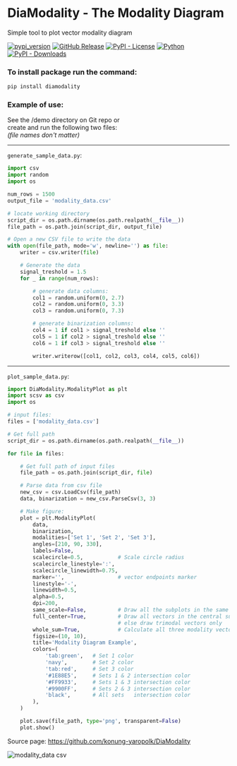 # DiaModality - The Modality Diagram

Simple tool to plot vector modality diagram  

[![pypi_version](https://img.shields.io/pypi/v/diamodality?label=PyPI&color=green)](https://pypi.org/project/diamodality)
[![GitHub Release](https://img.shields.io/github/v/release/konung-yaropolk/DiaModality?label=GitHub&color=green&link=https%3A%2F%2Fgithub.com%2Fkonung-yaropolk%2FDiaModality)](https://github.com/konung-yaropolk/DiaModality)
[![PyPI - License](https://img.shields.io/pypi/l/diamodality)](https://pypi.org/project/diamodality)
[![Python](https://img.shields.io/badge/Python-v3.10%5E-green?logo=python)](https://pypi.org/project/diamodality)  
[![PyPI - Downloads](https://img.shields.io/pypi/dm/DiaModality?label=PyPI%20stats&color=blue)](https://pypi.org/project/diamodality)



### To install package run the command:
```bash
pip install diamodality
```


### Example of use:
See the /demo directory on Git repo or  
create and run the following two files:  
*(file names don't matter)*

---
``generate_sample_data.py``:
```python
import csv
import random
import os

num_rows = 1500
output_file = 'modality_data.csv'

# locate working directory
script_dir = os.path.dirname(os.path.realpath(__file__))
file_path = os.path.join(script_dir, output_file)

# Open a new CSV file to write the data
with open(file_path, mode='w', newline='') as file:
    writer = csv.writer(file)

    # Generate the data
    signal_treshold = 1.5
    for _ in range(num_rows):

        # generate data columns:
        col1 = random.uniform(0, 2.7)
        col2 = random.uniform(0, 3.3)
        col3 = random.uniform(0, 7.3)

        # generate binarization columns:
        col4 = 1 if col1 > signal_treshold else ''
        col5 = 1 if col2 > signal_treshold else ''
        col6 = 1 if col3 > signal_treshold else ''

        writer.writerow([col1, col2, col3, col4, col5, col6])

```


---
``plot_sample_data.py``:
```python
import DiaModality.ModalityPlot as plt
import scsv as csv
import os

# input files:
files = ['modality_data.csv']

# Get full path
script_dir = os.path.dirname(os.path.realpath(__file__))

for file in files:

    # Get full path of input files
    file_path = os.path.join(script_dir, file)

    # Parse data from csv file
    new_csv = csv.LoadCsv(file_path)
    data, binarization = new_csv.ParseCsv(3, 3)

    # Make figure:
    plot = plt.ModalityPlot(
        data,
        binarization,
        modalities=['Set 1', 'Set 2', 'Set 3'],
        angles=[210, 90, 330],
        labels=False,
        scalecircle=0.5,           # Scale circle radius
        scalecircle_linestyle=':',
        scalecircle_linewidth=0.75,
        marker='',                 # vector endpoints marker
        linestyle='-',
        linewidth=0.5,
        alpha=0.5,
        dpi=200,
        same_scale=False,          # Draw all the subplots in the same scale
        full_center=True,          # Draw all vectors in the central subplot,
                                   # else draw trimodal vectors only
        whole_sum=True,            # Calculate all three modality vectors despite binarization
        figsize=(10, 10),
        title='Modality Diagram Example',
        colors=(
            'tab:green',   # Set 1 color
            'navy',        # Set 2 color
            'tab:red',     # Set 3 color
            '#1E88E5',     # Sets 1 & 2 intersection color
            '#FF9933',     # Sets 1 & 3 intersection color
            '#9900FF',     # Sets 2 & 3 intersection color
            'black',       # All sets   intersection color
        ),      
    )

    plot.save(file_path, type='png', transparent=False)
    plot.show()
```

Source page: 
https://github.com/konung-yaropolk/DiaModality


![modality_data csv](https://github.com/user-attachments/assets/eb77b4d7-281f-45b0-a5ce-4c2442fc9a75)
